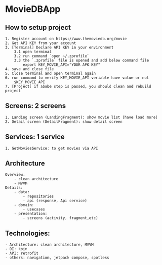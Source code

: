 # MovieDBApp
## How to setup project
    1. Register account on https://www.themoviedb.org/movie
    2. Get API KEY from your account
    3. [Terminal] Declare API KEY in your environment 
        3.1 open terminal
        3.2 run command `open ~/.zprofile`
        3.3 the `.zprofile` file is opened and add below command file
            export KEY_MOVIE_API="YOUR APK KEY"
    4. save and close file 
    5. Close terminal and open terminal again 
    6. run command to verify KEY_MOVIE_API veriable have value or not
        $KEY_MOVIE_API
    7. [Project] if abobe step is passed, you should clean and rebuild project

## Screens: 2 screens
    1. Landing screen (LandingFragment): show movie list (have load more)
    2. Detail screen (DetailFragment): show detail screen 

## Services: 1 service
    1. GetMoviesService: to get movies via API 

## Architecture 
    Overview: 
        - clean architecture
        - MVVM 
    Details: 
        - data: 
            - repositories
            - api (response, Api service)
        - domain:
            - usecases
        - presentation:
            - screens (activity, fragment,etc)

## Technologies:
    - Architecture: clean architecture, MVVM 
    - DI: koin
    - API: retrofit
    - others: navigation, jetpack compose, spotless
    